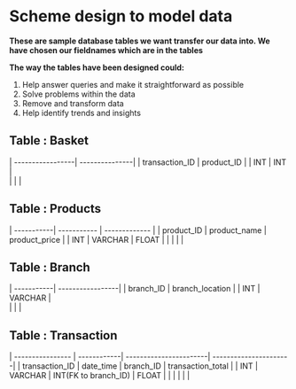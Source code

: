 # Scheme design to model data

**These are sample database tables we want transfer our data into. We have chosen our fieldnames which are in the tables**

**The way the tables have been designed could:**
1. Help answer queries and make it straightforward as possible
2. Solve problems within the data
3. Remove and transform data
4. Help identify trends and insights

## Table : Basket
| -----------------| ---------------| 
|  transaction_ID  |   product_ID   | 
|       INT        |      INT       |       
|                  |                |             

## Table : Products
| -----------| -----------   | ------------- |
| product_ID | product_name  | product_price |
|     INT    |   VARCHAR     |    FLOAT      | 
|            |               |               |         

## Table : Branch
| -----------| -----------------|
| branch_ID  | branch_location  | 
|    INT     |     VARCHAR      |    
|            |                  |                 

## Table : Transaction
| ---------------- | ------------| -----------------------| ----------------------|
|  transaction_ID  |  date_time  |       branch_ID        |   transaction_total   |
|        INT       |   VARCHAR   |  INT(FK to branch_ID)  |        FLOAT          |
|                  |             |                        |                       |
